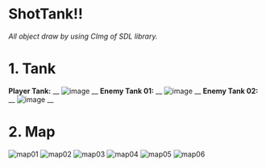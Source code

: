 # ShotTank!!
*All object draw by using CImg of SDL library.*

# 1. Tank
**Player Tank:** __     ![image](https://github.com/utanh/ShotTank-/assets/110503544/2e85627c-c1ee-4bb2-9177-5a75f6b4d77f) __
**Enemy Tank 01:** __    ![image](https://github.com/utanh/ShotTank-/assets/110503544/ea0eb1c9-d43f-409d-a4f7-3feb9ce86ac8) __
**Enemy Tank 02:** __    ![image](https://github.com/utanh/ShotTank-/assets/110503544/8e88dde4-1c28-47af-ad5c-e67f1309d82b) __

# 2. Map
![map01](https://github.com/utanh/ShotTank-/assets/110503544/1edf79a0-8de0-4940-8f17-324c43b23c81)
![map02](https://github.com/utanh/ShotTank-/assets/110503544/efaba74c-8a48-49b2-92f9-f90a1ce60429)
![map03](https://github.com/utanh/ShotTank-/assets/110503544/6ada1868-88f7-416e-92a9-59cb251f07d6)
![map04](https://github.com/utanh/ShotTank-/assets/110503544/ea6ef17b-fafd-4f89-bb43-afab681b83ac)
![map05](https://github.com/utanh/ShotTank-/assets/110503544/be8c1b40-8ba1-483e-ba02-adfa9cdbcf1d)
![map06](https://github.com/utanh/ShotTank-/assets/110503544/8d387b03-1a0a-4f9e-8a10-678534c456c5)

